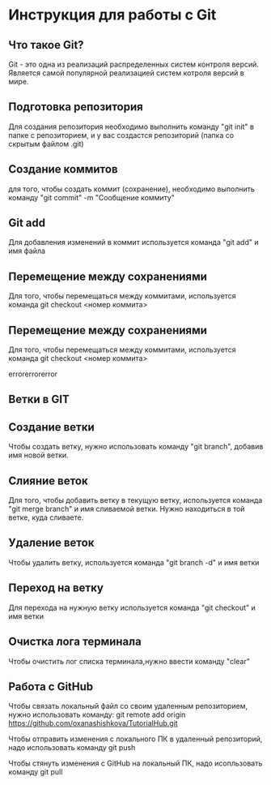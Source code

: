 # Инструкция для работы с Git

## Что такое Git?

Git - это одна из реализаций распределенных систем контроля версий. Является самой популярной реализацией систем котроля версий в мире.

## Подготовка репозитория

Для создания репозитория необходимо выполнить команду "git init" в папке с репозиторием, и у вас создастся репозиторий (папка со скрытым файлом .git)

## Создание коммитов

для того, чтобы создать коммит (сохранение), необходимо выполнить команду "git commit" -m "Сообщение коммиту" 

## Git add
Для добавления изменений в коммит используется команда "git add" и имя файла

## Перемещение между сохранениями

Для того, чтобы перемещаться между коммитами, используется команда git checkout <номер коммита>

## Перемещение между сохранениями

Для того, чтобы перемещаться между коммитами, используется команда git checkout <номер коммита>

errorerrorerror

## Ветки в GIT

## Создание ветки
Чтобы создать ветку, нужно использовать команду "git branch", добавив имя новой ветки.

## Слияние веток
Для того, чтобы добавить ветку в текущую ветку, используется команда "git merge branch" и имя сливаемой ветки. Нужно находиться в той ветке, куда сливаете.

## Удаление веток
Чтобы удалить ветку, используется команда "git branch -d" и имя ветки

## Переход на ветку
Для перехода на нужную ветку используется команда "git checkout" и имя ветки

## Очистка лога терминала

Чтобы очистить лог списка терминала,нужно ввести команду "clear"

## Работа с GitHub

Чтобы связать локальный файл со своим удаленным репозиторием, нужно использовать команду: git remote add origin https://github.com/oxanashishkova/TutorialHub.git

Чтобы отправить изменения с локального ПК в удаленный репозиторий, надо использовать команду git push

Чтобы стянуть изменения с GitHub на локальный ПК, надо исопльзовать команду git pull